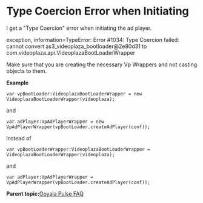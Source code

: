# Type Coercion Error when Initiating

I get a "Type Coercion" error when initiating the ad player.

exception, information=TypeError: Error \#1034: Type Coercion failed: cannot convert as3\_videoplaza\_bootloader@2e80d31 to com.videoplaza.api.VideoplazaBootLoaderWrapper

Make sure that you are creating the necessary Vp Wrappers and not casting objects to them.

**Example**

```
var vpBootLoader:VideoplazaBootLoaderWrapper = new VideoplazaBootLoaderWrapper(videoplaza);
```

and

```
var adPlayer:VpAdPlayerWrapper = new VpAdPlayerWrapper(vpBootLoader.createAdPlayer(conf));
```

instead of

```
var vpBootLoaderWrapper:VideoplazaBootLoaderWrapper = VideoplazaBootLoaderWrapper(videoplaza);
```

and

```
var adPlayer:VpAdPlayerWrapper = VpAdPlayerWrapper(vpBootLoader.createAdPlayer(conf));
```

**Parent topic:**[Ooyala Pulse FAQ](../../../oadtech/ad_serving/dg/faq_overall.md)


